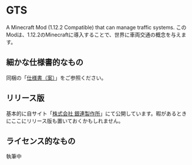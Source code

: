 # GTS
A Minecraft Mod (1.12.2 Compatible) that can manage traffic systems.
このModは、1.12.2のMinecraftに導入することで、世界に車両交通の概念を与えます。

## 細かな仕様書的なもの
同梱の「[仕様書（案）](strucure.md)」をご参照ください。

## リリース版
基本的に自サイト「[株式会社 銀連製作所](https://ginren.info/G-Factory)」にて公開しています。暇があるときにここにリリース版も置いておくかもしれません。

## ライセンス的なもの
執筆中
